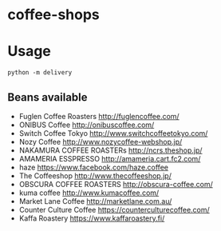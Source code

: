 # coffee-shops

# Usage
`python -m delivery`

## Beans available
- Fuglen Coffee Roasters http://fuglencoffee.com/
- ONIBUS Coffee http://onibuscoffee.com/
- Switch Coffee Tokyo http://www.switchcoffeetokyo.com/
- Nozy Coffee http://www.nozycoffee-webshop.jp/
- NAKAMURA COFFEE ROASTERs http://ncrs.theshop.jp/
- AMAMERIA ESSPRESSO http://amameria.cart.fc2.com/
- haze https://www.facebook.com/haze.coffee
- The Coffeeshop http://www.thecoffeeshop.jp/
- OBSCURA COFFEE ROASTERS http://obscura-coffee.com/
- kuma coffee http://www.kumacoffee.com/
- Market Lane Coffee http://marketlane.com.au/
- Counter Culture Coffee https://counterculturecoffee.com/
- Kaffa Roastery https://www.kaffaroastery.fi/
